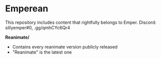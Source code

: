 # Emperean
This repository includes content that rightfully belongs to Emper.
Discord: sillyemper#0, .gg/qmhCYc6Qr4

**Reanimate/**
- Contains every reanimate version publicly released
- "Reanimate" is the latest one
